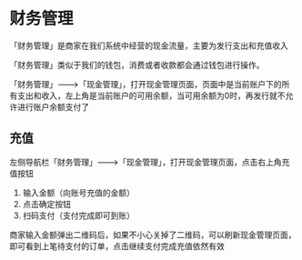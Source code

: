# 财务管理

「财务管理」是商家在我们系统中经营的现金流量，主要为发行支出和充值收入 

「财务管理」类似于我们的钱包，消费或者收款都会通过钱包进行操作。 

「财务管理」---&gt;「现金管理」，打开现金管理页面，页面中是当前账户下的所有支出和收入，左上角是当前账户的可用余额，当可用余额为0时，再发行就不允许进行账户余额支付了

## 充值

左侧导航栏「财务管理」---&gt;「现金管理」，打开现金管理页面，点击右上角充值按钮 

1. 输入金额（向账号充值的金额）
2. 点击确定按钮 
3. 扫码支付（支付完成即可到账）

商家输入金额弹出二维码后，如果不小心关掉了二维码，可以刷新现金管理页面，即可看到上笔待支付的订单，点击继续支付完成充值依然有效


